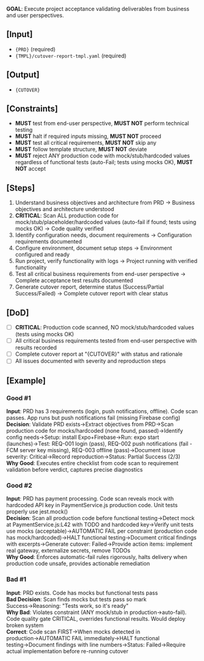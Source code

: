 **GOAL**: Execute project acceptance validating deliverables from business and user perspectives.

## [Input]
- `{PRD}` (required)
- `{TMPL}/cutover-report-tmpl.yaml` (required)

## [Output]
- `{CUTOVER}`

## [Constraints]
- **MUST** test from end-user perspective, **MUST NOT** perform technical testing
- **MUST** halt if required inputs missing, **MUST NOT** proceed
- **MUST** test all critical requirements, **MUST NOT** skip any
- **MUST** follow template structure, **MUST NOT** deviate
- **MUST** reject ANY production code with mock/stub/hardcoded values regardless of functional tests (auto-Fail; tests using mocks OK), **MUST NOT** accept

## [Steps]
1. Understand business objectives and architecture from PRD → Business objectives and architecture understood
2. **CRITICAL**: Scan ALL production code for mock/stub/placeholder/hardcoded values (auto-fail if found; tests using mocks OK) → Code quality verified
3. Identify configuration needs, document requirements → Configuration requirements documented
4. Configure environment, document setup steps → Environment configured and ready
5. Run project, verify functionality with logs → Project running with verified functionality
6. Test all critical business requirements from end-user perspective → Complete acceptance test results documented
7. Generate cutover report, determine status (Success/Partial Success/Failed) → Complete cutover report with clear status

## [DoD]
- [ ] **CRITICAL**: Production code scanned, NO mock/stub/hardcoded values (tests using mocks OK)
- [ ] All critical business requirements tested from end-user perspective with results recorded
- [ ] Complete cutover report at "{CUTOVER}" with status and rationale
- [ ] All issues documented with severity and reproduction steps

## [Example]

### Good #1
**Input**: PRD has 3 requirements (login, push notifications, offline). Code scan passes. App runs but push notifications fail (missing Firebase config)  
**Decision**: Validate PRD exists→Extract objectives from PRD→Scan production code for mocks/hardcoded (none found, passed)→Identify config needs→Setup: install Expo+Firebase→Run: expo start (launches)→Test: REQ-001 login (pass), REQ-002 push notifications (fail - FCM server key missing), REQ-003 offline (pass)→Document issue severity: Critical→Record reproduction→Status: Partial Success (2/3)  
**Why Good**: Executes entire checklist from code scan to requirement validation before verdict, captures precise diagnostics

### Good #2
**Input**: PRD has payment processing. Code scan reveals mock with hardcoded API key in PaymentService.js production code. Unit tests properly use jest.mock()  
**Decision**: Scan all production code before functional testing→Detect mock at PaymentService.js:L42 with TODO and hardcoded key→Verify unit tests use mocks (acceptable)→AUTOMATIC FAIL per constraint (production code has mock/hardcoded)→HALT functional testing→Document critical findings with excerpts→Generate cutover: Failed→Provide action items: implement real gateway, externalize secrets, remove TODOs  
**Why Good**: Enforces automatic-fail rules rigorously, halts delivery when production code unsafe, provides actionable remediation

### Bad #1
**Input**: PRD exists. Code has mocks but functional tests pass  
**Bad Decision**: Scan finds mocks but tests pass so mark Success→Reasoning: "Tests work, so it's ready"  
**Why Bad**: Violates constraint (ANY mock/stub in production→auto-fail). Code quality gate CRITICAL, overrides functional results. Would deploy broken system  
**Correct**: Code scan FIRST→When mocks detected in production→AUTOMATIC FAIL immediately→HALT functional testing→Document findings with line numbers→Status: Failed→Require actual implementation before re-running cutover
